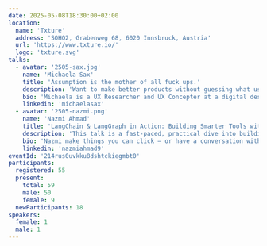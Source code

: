 ```yaml
---
date: 2025-05-08T18:30:00+02:00
location:
  name: 'Txture'
  address: 'SOHO2, Grabenweg 68, 6020 Innsbruck, Austria'
  url: 'https://www.txture.io/'
  logo: 'txture.svg'
talks:
  - avatar: '2505-sax.jpg'
    name: 'Michaela Sax'
    title: 'Assumption is the mother of all fuck ups.'
    description: 'Want to make better products without guessing what users need? In this talk, I will show you how gathering real user feedback can seriously level up your development process. We’ll chat about what ‚research‘ means, why research matters, how you can easily start doing it yourself, and why usability testing my favorite method. Perfect for anyone who’s curious about making tech that’s actually user-friendly.'
    bio: 'Michaela is a UX Researcher and UX Concepter at a digital design agency, with over four years of experience. While she loves crafting UX concepts for web, app, and embedded interfaces in Figma, what really drives her is getting away from the desk and talking to real user.'
    linkedin: 'michaelasax'
  - avatar: '2505-nazmi.png'
    name: 'Nazmi Ahmad'
    title: 'LangChain & LangGraph in Action: Building Smarter Tools with LLMs'
    description: 'This talk is a fast-paced, practical dive into building with large language models — not just talking to them, but actually developing with them. We’ll explore how to use LangChain and LangGraph to build intelligent tools that do "stuff". You’ll see: When to use LangChain vs LangGraph (and when to just write a for-loop). A live walkthrough of building a content-generation tool that works (maybe 🤞). A showcase of a test automation assistant that turns “click & scroll” into “code & execute”. If you’re thinking of putting an LLM in your stack — this is your crash course. (Note: This abstract may have been partially AI-generated. Or not. Who can say anymore?)'
    bio: 'Nazmi make things you can click — or have a conversation with. He has done 3 years of mobile development and spent some memorable time with machine learning and VR. And also played around with whatever looked interesting — Ktor, Spring, PrimeFaces, Vue, Tailwind, WordPress, Astro, Eleventy, ROS, ... etc. In short: Nazmi is into building stuff — sometimes serious, sometimes ridiculous, but always fun.'
    linkedin: 'nazmiahmad9'
eventId: '214rus0uvkku8dshtckiegmbt0'
participants:
  registered: 55
  present:
    total: 59
    male: 50
    female: 9
  newParticipants: 18
speakers:
  female: 1
  male: 1
---
```

